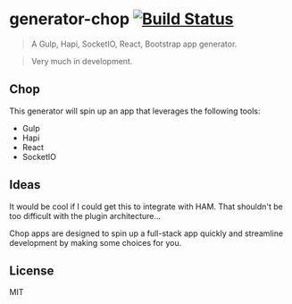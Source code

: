 # generator-chop [![Build Status](https://secure.travis-ci.org/ben-bradley/generator-chop.png?branch=master)](https://travis-ci.org/ben-bradley/generator-chop)

> A Gulp, Hapi, SocketIO, React, Bootstrap app generator.

> Very much in development.

## Chop

This generator will spin up an app that leverages the following tools:

- Gulp
- Hapi
- React
- SocketIO

## Ideas

It would be cool if I could get this to integrate with HAM.  That shouldn't be too difficult with the plugin architecture...

Chop apps are designed to spin up a full-stack app quickly and streamline development by making some choices for you.

## License

MIT
